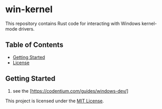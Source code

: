 # win-kernel

This repository contains Rust code for interacting with Windows kernel-mode drivers.

## Table of Contents

- [Getting Started](#getting-started)
- [License](#license)

## Getting Started


1. see the [https://codentium.com/guides/windows-dev/]

This project is licensed under the [MIT License](LICENSE).
